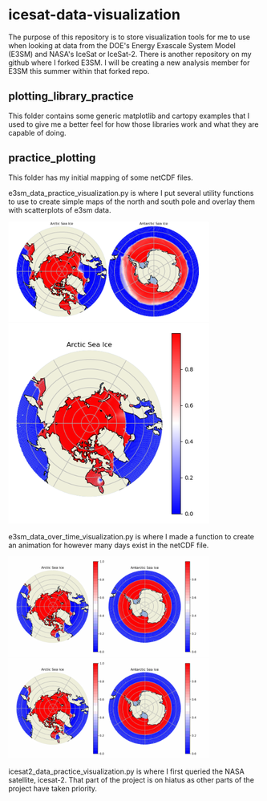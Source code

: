 ﻿# icesat-data-visualization
The purpose of this repository is to store visualization tools for me to use when looking at data from the DOE's Energy Exascale System Model (E3SM) and NASA's IceSat or IceSat-2. There is another repository on my github where I forked E3SM. I will be creating a new analysis member for E3SM this summer within that forked repo.

## plotting_library_practice
This folder contains some generic matplotlib and cartopy examples that I used to give me a better feel for how those libraries work and what they are capable of doing.

## practice_plotting
This folder has my initial mapping of some netCDF files. 

e3sm_data_practice_visualization.py is where I put several utility functions to use to create simple maps of the north and south pole and overlay them with scatterplots of e3sm data. 

<img src="\practice_plotting\seaice_both_poles.png" width = "400">

<img src="\practice_plotting\seaice_north_pole.png" width = "400">

e3sm_data_over_time_visualization.py is where I made a function to create an animation for however many days exist in the netCDF file.

<img src="\practice_plotting\5_day_simulation.gif" width = "400">

<img src="\practice_plotting\10_day_simulation.gif" width = "400">

icesat2_data_practice_visualization.py is where I first queried the NASA satellite, icesat-2. That part of the project is on hiatus as other parts of the project have taken priority.
